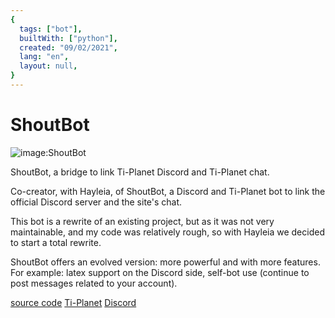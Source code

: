 ```yaml
---
{
  tags: ["bot"],
  builtWith: ["python"],
  created: "09/02/2021",
  lang: "en",
  layout: null,
}
---
```


# ShoutBot

![image:ShoutBot](https://i.imgur.com/oeHZ7A9.png)

ShoutBot, a bridge to link Ti-Planet Discord and Ti-Planet chat.

Co-creator, with Hayleia, of ShoutBot, a Discord and Ti-Planet bot to link the official Discord server and the site's chat. 

This bot is a rewrite of an existing project, but as it was not very maintainable, and my code was relatively rough, so with Hayleia we decided to start a total rewrite.

ShoutBot offers an evolved version: more powerful and with more features. For example: latex support on the Discord side, self-bot use (continue to post messages related to your account).

[source code](https://github.com/TI-Planet/ShoutBot)
[Ti-Planet](https://tiplanet.org/)
[Discord](https://discord.gg/AfBEHub)
